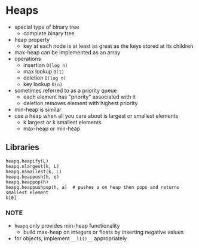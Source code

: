 # Heaps

- special type of binary tree
    - complete binary tree
- heap property
    - key at each node is at least as great as the keys stored at its children
- max-heap can be implemented as an array
- operations
    - insertion `O(log n)`
    - max lookup `O(1)`
    - deletion `O(log n)`
    - key lookup `O(n)`
- sometimes referred to as a priority queue
    - each element has "priority" associated with it
    - deletion removes element with highest priority
- min-heap is similar
- use a heap when all you care about is largest or smallest elements
    - k largest or k smallest elements
    - max-heap or min-heap

## Libraries

```python3
heapq.heapify(L)
heapq.nlargest(k, L)
heapq.nsmallest(k, L)
heapq.heappush(h, e)
heapq.heappop(h)
heapq.heappushpop(h, a)  # pushes a on heap then pops and returns smallest element
h[0]
```

### NOTE

- `heapq` only provides min-heap functionality
    - build max-heap on integers or floats by inserting negative values
- for objects, implement `__lt()__` appropriately
